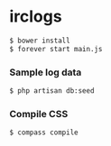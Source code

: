 irclogs
=======

```bash
$ bower install
$ forever start main.js
```

### Sample log data

```bash
$ php artisan db:seed
```

### Compile CSS

```bash
$ compass compile
```
